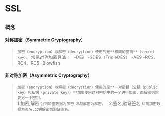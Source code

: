 # SSL 
##
### 概念
#### 对称加密（Symmetric Cryptography）
> `加密（encryption）与解密（decryption）使用的是**相同的密钥**（secret key）。`
常见对称加密算法：  
-DES  
-3DES（TripleDES）
-AES
-RC2、RC4、RC5
-Blowfish  
#### 非对称加密（Asymmetric Cryptography）
> `加密（encryption）与解密（decryption）使用的是**一对密钥（公钥（public key）和私钥（private key））**加密使用这对密钥中的一个进行加密，而解密则需要另一个密钥。`  
1.加密,解密
> `公钥加密数据为加密,私钥解密为解密。`  
2.签名,验证签名
> `私钥加密数据为签名,公钥解密为验证签名。`
